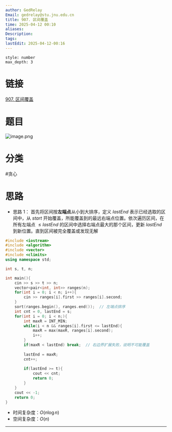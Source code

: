 ```yaml
---
author: GedRelay
Email: gedrelay@stu.jnu.edu.cn
title: 907. 区间覆盖
time: 2025-04-12 00:10
aliases: 
Description: 
tags: 
lastEdit: 2025-04-12-00:16
---
```


```toc
style: number
max_depth: 3
```

# 链接
[907. 区间覆盖](https://www.acwing.com/problem/content/description/909/) 

# 题目
![image.png](https://ged-pic-bed.oss-cn-guangzhou.aliyuncs.com/img/202504120011287.png)


# 分类
#贪心 

# 思路
- 思路 1：
首先将区间按**左端点**从小到大排序，定义 ${lastEnd }$ 表示已经选取的区间中，从 ${start }$ 开始覆盖，所能覆盖到的最远右端点位置。依次遍历区间，在所有左端点 ${\leq lastEnd }$ 的区间中选择右端点最大的那个区间，更新 ${lastEnd }$ 到新位置。直到区间被完全覆盖或发现无解

```cpp
#include <iostream>
#include <algorithm>
#include <vector>
#include <climits>
using namespace std;

int s, t, n;

int main(){
    cin >> s >> t >> n;
    vector<pair<int, int>> ranges(n);
    for(int i = 0; i < n; i++){
        cin >> ranges[i].first >> ranges[i].second;
    }
    sort(ranges.begin(), ranges.end());  // 左端点排序
    int cnt = 0, lastEnd = s;
    for(int i = 0; i < n;){
        int maxR = INT_MIN;
        while(i < n && ranges[i].first <= lastEnd){
            maxR = max(maxR, ranges[i].second);
            i++;
        }
        if(maxR < lastEnd) break;  // 右边界扩展失败，说明不可能覆盖
        
        lastEnd = maxR;
        cnt++;
        
        if(lastEnd >= t){
            cout << cnt;
            return 0;
        }
    }
    cout << -1;
    return 0;   
}
```


- 时间复杂度：${O\left( n\log n \right)  }$ 
- 空间复杂度：${O\left( n \right)  }$ 


---

